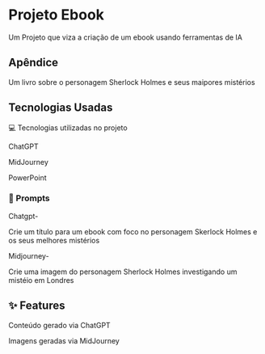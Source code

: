 
# Projeto Ebook
Um Projeto que viza a criação de um ebook usando ferramentas de IA 




## Apêndice

Um livro sobre o personagem Sherlock Holmes e seus maipores mistérios 
## Tecnologias Usadas
💻 Tecnologias utilizadas no projeto

ChatGPT

MidJourney

PowerPoint


### 🧠 Prompts

Chatgpt- 

Crie um título para um ebook com foco no personagem Skerlock Holmes e os seus melhores mistérios

Midjourney-

Crie uma imagem do personagem Sherlock Holmes investigando um mistéio em Londres 


## ✨ Features

Conteúdo gerado via ChatGPT

Imagens geradas via MidJourney
